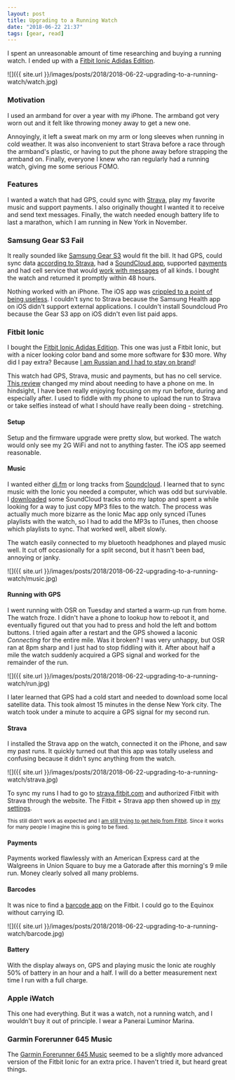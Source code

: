 ```yaml
---
layout: post
title: Upgrading to a Running Watch
date: "2018-06-22 21:37"
tags: [gear, read]
---
```

I spent an unreasonable amount of time researching and buying a running watch. I ended up with a [Fitbit Ionic Adidas Edition](https://www.amazon.com/Fitbit-Ionic-Adidas-Silver-Included/dp/B079P2J6GM).

![]({{ site.url }}/images/posts/2018/2018-06-22-upgrading-to-a-running-watch/watch.jpg)

### Motivation

I used an armband for over a year with my iPhone. The armband got very worn out and it felt like throwing money away to get a new one.

Annoyingly, it left a sweat mark on my arm or long sleeves when running in cold weather. It was also inconvenient to start Strava before a race through the armband's plastic, or having to put the phone away before strapping the armband on. Finally, everyone I knew who ran regularly had a running watch, giving me some serious FOMO.

### Features

I wanted a watch that had GPS, could sync with [Strava](https://www.strava.com), play my favorite music and support payments. I also originally thought I wanted it to receive and send text messages. Finally, the watch needed enough battery life to last a marathon, which I am running in New York in November.

### Samsung Gear S3 Fail

It really sounded like [Samsung Gear S3](https://www.amazon.com/Samsung-Frontier-Smartwatch-Bluetooth-SM-R760NDAAXAR/dp/B01M7MDK5S) would fit the bill. It had GPS, could sync data [according to Strava](https://support.strava.com/hc/en-us/articles/218887007-Samsung-Gear-and-Strava), had a [SoundCloud app](https://us.community.samsung.com/t5/Wearable-Tech/What-happened-to-Soundcloud-Pro-for-Gear-S3/td-p/332106), supported [payments](https://www.samsung.com/us/support/answer/ANS00061420/) and had cell service that would [work with messages](https://www.macworld.com/article/3205244/ios/samsung-tizen-smartwatch-iphone-how-to-faq.html) of all kinds. I bought the watch and returned it promptly within 48 hours.

Nothing worked with an iPhone. The iOS app was [crippled to a point of being useless](https://www.imore.com/what-know-about-pairing-samsung-gear-s3-iphone). I couldn't sync to Strava because the Samsung Health app on iOS didn't support external applications. I couldn't install Soundcloud Pro because the Gear S3 app on iOS didn't even list paid apps.

### Fitbit Ionic

I bought the [Fitbit Ionic Adidas Edition](https://www.amazon.com/Fitbit-Ionic-Adidas-Silver-Included/dp/B079P2J6GM). This one was just a Fitbit Ionic, but with a nicer looking color band and some more software for $30 more. Why did I pay extra? Because [I am Russian and I had to stay on brand](https://weirdrussia.com/2015/01/04/why-is-adidas-so-popular-among-russians)!

This watch had GPS, Strava, music and payments, but has no cell service. [This review](https://www.amazon.com/gp/customer-reviews/RXFWADPCNX3XK/ref=cm_cr_dp_d_rvw_ttl?ie=UTF8&ASIN=B074VDF16R) changed my mind about needing to have a phone on me. In hindsight, I have been really enjoying focusing on my run before, during and especially after. I used to fiddle with my phone to upload the run to Strava or take selfies instead of what I should have really been doing -  stretching.

#### Setup

Setup and the firmware upgrade were pretty slow, but worked. The watch would only see my 2G WiFi and not to anything faster. The iOS app seemed reasonable.

#### Music

I wanted either [di.fm](https://www.di.fm) or long tracks from [Soundcloud](https://soundcloud.com/stream). I learned that to sync music with the Ionic you needed a computer, which was odd but survivable. I [downloaded](https://www.klickaud.com) some SoundCloud tracks onto my laptop and spent a while looking for a way to just copy MP3 files to the watch. The process was actually much more bizarre as the Ionic Mac app only synced iTunes playlists with the watch, so I had to add the MP3s to iTunes, then choose which playlists to sync. That worked well, albeit slowly.

The watch easily connected to my bluetooth headphones and played music well. It cut off occasionally for a split second, but it hasn't been bad, annoying or janky.

![]({{ site.url }}/images/posts/2018/2018-06-22-upgrading-to-a-running-watch/music.jpg)

#### Running with GPS

I went running with OSR on Tuesday and started a warm-up run from home. The watch froze. I didn't have a phone to lookup how to reboot it, and eventually figured out that you had to press and hold the left and bottom buttons. I tried again after a restart and the GPS showed a laconic _Connecting_ for the entire mile. Was it broken? I was very unhappy, but OSR ran at 8pm sharp and I just had to stop fiddling with it. After about half a mile the watch suddenly acquired a GPS signal and worked for the remainder of the run.

![]({{ site.url }}/images/posts/2018/2018-06-22-upgrading-to-a-running-watch/run.jpg)

I later learned that GPS had a cold start and needed to download some local satellite data. This took almost 15 minutes in the dense New York city. The watch took under a minute to acquire a GPS signal for my second run.

#### Strava

I installed the Strava app on the watch, connected it on the iPhone, and saw my past runs. It quickly turned out that this app was totally useless and confusing because it didn't sync anything from the watch.

![]({{ site.url }}/images/posts/2018/2018-06-22-upgrading-to-a-running-watch/strava.jpg)

To sync my runs I had to go to [strava.fitbit.com](https://strava.fitbit.com) and authorized Fitbit with Strava through the website. The Fitbit + Strava app then showed up in [my settings](https://www.fitbit.com/settings/applications).

<small>This still didn't work as expected and I [am still trying to get help from Fitbit](https://community.fitbit.com/t5/Third-Party-Integrations/Fitbit-Ionic-not-Syncing-to-Strava/td-p/2789043). Since it works for many people I imagine this is going to be fixed.</small>

#### Payments

Payments worked flawlessly with an American Express card at the Walgreens in Union Square to buy me a Gatorade after this morning's 9 mile run. Money clearly solved all many problems.

#### Barcodes

It was nice to find a [barcode app](https://gam.fitbit.com/gallery/app/20ba8b5a-f3f9-4f8c-a5a3-10d9eacbd846) on the Fitbit. I could go to the Equinox without carrying ID.

![]({{ site.url }}/images/posts/2018/2018-06-22-upgrading-to-a-running-watch/barcode.jpg)

#### Battery

With the display always on, GPS and playing music the Ionic ate roughly 50% of battery in an hour and a half. I will do a better measurement next time I run with a full charge.

### Apple iWatch

This one had everything. But it was a watch, not a running watch, and I wouldn't buy it out of principle. I wear a Panerai Luminor Marina.

### Garmin Forerunner 645 Music

The [Garmin Forerunner 645 Music](https://www.amazon.com/Garmin-Forerunner-contactless-wrist-based-010-01863-20/dp/B078H244WN) seemed to be a slightly more advanced version of the Fitbit Ionic for an extra price. I haven't tried it, but heard great things.
